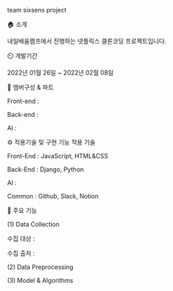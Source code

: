 team sixsens project


🏠 소개

내일배움캠프에서 진행하는 넷플릭스 클론코딩 프로젝트입니다. 


⏲️ 개발기간

2022년 01월 26일 ~ 2022년 02월 08일

🧙 멤버구성 & 파트

Front-end : 

Back-end :

AI : 


⚙ 적용기술 및 구현 기능 적용 기술

Front-End : JavaScript, HTML&CSS

Back-End : Django, Python

AI : 

Common : Github, Slack, Notion


📌 주요 기능

(1) Data Collection

수집 대상 : 

수집 출처 : 

(2) Data Preprocessing

(3) Model & Algorithms
